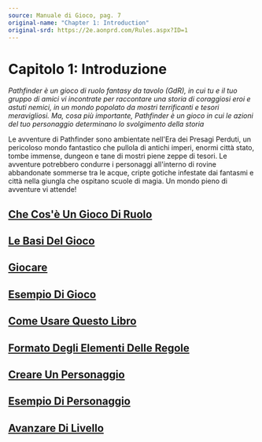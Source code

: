 ```yaml
---
source: Manuale di Gioco, pag. 7
original-name: "Chapter 1: Introduction"
original-srd: https://2e.aonprd.com/Rules.aspx?ID=1
---
```


# Capitolo 1: Introduzione

_Pathfinder è un gioco di ruolo fantasy da tavolo (GdR), in cui tu e il tuo
gruppo di amici vi incontrate per raccontare una storia di coraggiosi eroi e
astuti nemici, in un mondo popolato da mostri terrificanti e tesori
meravigliosi. Ma, cosa più importante, Pathfinder è un gioco in cui le azioni
del tuo personaggio determinano lo svolgimento della storia_

Le avventure di Pathfinder sono ambientate nell'Era dei Presagi Perduti, un
pericoloso mondo fantastico che pullola di antichi imperi, enormi città stato,
tombe immense, dungeon e tane di mostri piene zeppe di tesori. Le avventure
potrebbero condurre i personaggi all'interno di rovine abbandonate sommerse tra
le acque, cripte gotiche infestate dai fantasmi e città nella giungla che
ospitano scuole di magia. Un mondo pieno di avventure vi attende!

## [Che Cos'è Un Gioco Di Ruolo](/regole/manuale-di-gioco/introduzione/che-cos-e-un-gioco-di-ruolo)

## [Le Basi Del Gioco](/regole/manuale-di-gioco/introduzione/le-basi-del-gioco)

## [Giocare](/regole/manuale-di-gioco/introduzione/giocare)

## [Esempio Di Gioco](/regole/manuale-di-gioco/introduzione/esempio-di-gioco)

## [Come Usare Questo Libro](/regole/manuale-di-gioco/introduzione/come-usare-questo-libro)

## [Formato Degli Elementi Delle Regole](/regole/manuale-di-gioco/introduzione/formato-degli-elementi-delle-regole)

## [Creare Un Personaggio](/regole/manuale-di-gioco/introduzione/creare-un-personaggio)

## [Esempio Di Personaggio](/regole/manuale-di-gioco/introduzione/esempio-di-personaggio)

## [Avanzare Di Livello](/regole/manuale-di-gioco/introduzione/avanzare-di-livello)
